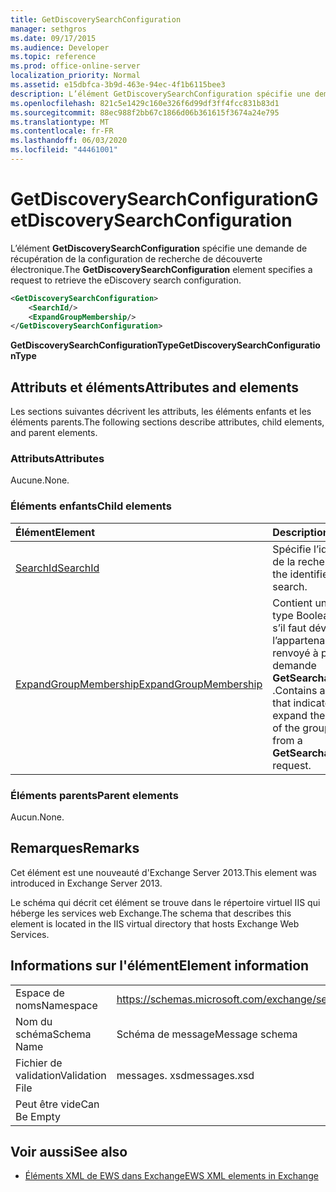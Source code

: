 ```yaml
---
title: GetDiscoverySearchConfiguration
manager: sethgros
ms.date: 09/17/2015
ms.audience: Developer
ms.topic: reference
ms.prod: office-online-server
localization_priority: Normal
ms.assetid: e15dbfca-3b9d-463e-94ec-4f1b6115bee3
description: L’élément GetDiscoverySearchConfiguration spécifie une demande de récupération de la configuration de recherche de découverte électronique.
ms.openlocfilehash: 821c5e1429c160e326f6d99df3ff4fcc831b83d1
ms.sourcegitcommit: 88ec988f2bb67c1866d06b361615f3674a24e795
ms.translationtype: MT
ms.contentlocale: fr-FR
ms.lasthandoff: 06/03/2020
ms.locfileid: "44461001"
---
```

# <a name="getdiscoverysearchconfiguration"></a><span data-ttu-id="34393-103">GetDiscoverySearchConfiguration</span><span class="sxs-lookup"><span data-stu-id="34393-103">GetDiscoverySearchConfiguration</span></span>

<span data-ttu-id="34393-104">L’élément **GetDiscoverySearchConfiguration** spécifie une demande de récupération de la configuration de recherche de découverte électronique.</span><span class="sxs-lookup"><span data-stu-id="34393-104">The **GetDiscoverySearchConfiguration** element specifies a request to retrieve the eDiscovery search configuration.</span></span> 
  
```XML
<GetDiscoverySearchConfiguration>
    <SearchId/>
    <ExpandGroupMembership/>
</GetDiscoverySearchConfiguration>
```

 <span data-ttu-id="34393-105">**GetDiscoverySearchConfigurationType**</span><span class="sxs-lookup"><span data-stu-id="34393-105">**GetDiscoverySearchConfigurationType**</span></span>
## <a name="attributes-and-elements"></a><span data-ttu-id="34393-106">Attributs et éléments</span><span class="sxs-lookup"><span data-stu-id="34393-106">Attributes and elements</span></span>

<span data-ttu-id="34393-107">Les sections suivantes décrivent les attributs, les éléments enfants et les éléments parents.</span><span class="sxs-lookup"><span data-stu-id="34393-107">The following sections describe attributes, child elements, and parent elements.</span></span>
  
### <a name="attributes"></a><span data-ttu-id="34393-108">Attributs</span><span class="sxs-lookup"><span data-stu-id="34393-108">Attributes</span></span>

<span data-ttu-id="34393-109">Aucune.</span><span class="sxs-lookup"><span data-stu-id="34393-109">None.</span></span>
  
### <a name="child-elements"></a><span data-ttu-id="34393-110">Éléments enfants</span><span class="sxs-lookup"><span data-stu-id="34393-110">Child elements</span></span>

|<span data-ttu-id="34393-111">**Élément**</span><span class="sxs-lookup"><span data-stu-id="34393-111">**Element**</span></span>|<span data-ttu-id="34393-112">**Description**</span><span class="sxs-lookup"><span data-stu-id="34393-112">**Description**</span></span>|
|:-----|:-----|
|[<span data-ttu-id="34393-113">SearchId</span><span class="sxs-lookup"><span data-stu-id="34393-113">SearchId</span></span>](searchid.md) <br/> |<span data-ttu-id="34393-114">Spécifie l’identificateur de la recherche.</span><span class="sxs-lookup"><span data-stu-id="34393-114">Specifies the identifier of the search.</span></span>  <br/> |
|[<span data-ttu-id="34393-115">ExpandGroupMembership</span><span class="sxs-lookup"><span data-stu-id="34393-115">ExpandGroupMembership</span></span>](expandgroupmembership.md) <br/> |<span data-ttu-id="34393-116">Contient une valeur de type Boolean qui indique s’il faut développer l’appartenance au groupe renvoyé à partir d’une demande **GetSearchableMailboxes** .</span><span class="sxs-lookup"><span data-stu-id="34393-116">Contains a Boolean value that indicates whether to expand the membership of the group returned from a **GetSearchableMailboxes** request.</span></span>  <br/> |
   
### <a name="parent-elements"></a><span data-ttu-id="34393-117">Éléments parents</span><span class="sxs-lookup"><span data-stu-id="34393-117">Parent elements</span></span>

<span data-ttu-id="34393-118">Aucun.</span><span class="sxs-lookup"><span data-stu-id="34393-118">None.</span></span>
  
## <a name="remarks"></a><span data-ttu-id="34393-119">Remarques</span><span class="sxs-lookup"><span data-stu-id="34393-119">Remarks</span></span>

<span data-ttu-id="34393-120">Cet élément est une nouveauté d'Exchange Server 2013.</span><span class="sxs-lookup"><span data-stu-id="34393-120">This element was introduced in Exchange Server 2013.</span></span>
  
<span data-ttu-id="34393-121">Le schéma qui décrit cet élément se trouve dans le répertoire virtuel IIS qui héberge les services web Exchange.</span><span class="sxs-lookup"><span data-stu-id="34393-121">The schema that describes this element is located in the IIS virtual directory that hosts Exchange Web Services.</span></span>
  
## <a name="element-information"></a><span data-ttu-id="34393-122">Informations sur l'élément</span><span class="sxs-lookup"><span data-stu-id="34393-122">Element information</span></span>

|||
|:-----|:-----|
|<span data-ttu-id="34393-123">Espace de noms</span><span class="sxs-lookup"><span data-stu-id="34393-123">Namespace</span></span>  <br/> |https://schemas.microsoft.com/exchange/services/2006/messages  <br/> |
|<span data-ttu-id="34393-124">Nom du schéma</span><span class="sxs-lookup"><span data-stu-id="34393-124">Schema Name</span></span>  <br/> |<span data-ttu-id="34393-125">Schéma de message</span><span class="sxs-lookup"><span data-stu-id="34393-125">Message schema</span></span>  <br/> |
|<span data-ttu-id="34393-126">Fichier de validation</span><span class="sxs-lookup"><span data-stu-id="34393-126">Validation File</span></span>  <br/> |<span data-ttu-id="34393-127">messages. xsd</span><span class="sxs-lookup"><span data-stu-id="34393-127">messages.xsd</span></span>  <br/> |
|<span data-ttu-id="34393-128">Peut être vide</span><span class="sxs-lookup"><span data-stu-id="34393-128">Can Be Empty</span></span>  <br/> ||
   
## <a name="see-also"></a><span data-ttu-id="34393-129">Voir aussi</span><span class="sxs-lookup"><span data-stu-id="34393-129">See also</span></span>



- [<span data-ttu-id="34393-130">Éléments XML de EWS dans Exchange</span><span class="sxs-lookup"><span data-stu-id="34393-130">EWS XML elements in Exchange</span></span>](ews-xml-elements-in-exchange.md)

